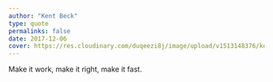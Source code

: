 ```yaml
---
author: "Kent Beck"
type: quote
permalinks: false
date: 2017-12-06
cover: https://res.cloudinary.com/duqeezi8j/image/upload/v1513148376/kent-beck_yfnlzs.png
---
```

Make it work, make it right, make it fast.

